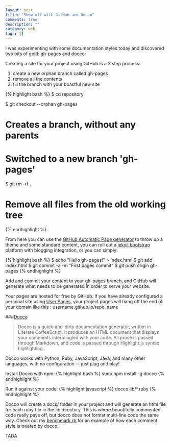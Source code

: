 ```yaml
---
layout: post
title: "Show-off with GitHub and Docco"
comments: true
description: ""
category: web
tags: []
---
```


I was experimenting with some documentation styles today and discovered two bits of gold: gh-pages and docco<!--more-->:

Creating a site for your project using GitHub is a 3 step process:
1. create a new orphan branch called gh-pages
2. remove all the contents
3. fill the branch with your boastful new site

{% highlight bash %}
$ cd repository

$ git checkout --orphan gh-pages
# Creates a branch, without any parents
# Switched to a new branch 'gh-pages'

$ git rm -rf .
# Remove all files from the old working tree
{% endhighlight %}

From here you can use the [GitHub Automatic Page generator](https://help.github.com/articles/creating-pages-with-the-automatic-generator) to throw up a theme and some standard content, you can roll out a [jekyll bootstrap](http://jekyllbootstrap.com/) platform with blogging integration, or you can simply:

{% highlight bash %}
$ echo "Hello gh-pages!" > index.html
$ git add index.html
$ git commit -a -m "First pages commit"
$ git push origin gh-pages
{% endhighlight %}

Add and commit your content to your gh-pages branch, and GitHub will generate what needs to be generated in order to serve your website.

Your pages are hosted for free by GitHub. If you have already configured a personal site using [User Pages](https://help.github.com/articles/user-organization-and-project-pages), your project pages will hang off the end of your domain like this : username.github.io/repo_name

###[Docco](http://jashkenas.github.io/docco/)
>Docco is a quick-and-dirty documentation generator, written in Literate CoffeeScript. It produces an HTML document that displays your comments intermingled with your code. All prose is passed through Markdown, and code is passed through Highlight.js syntax highlighting.

Docco works with  Python, Ruby, JavaScript, Java, and many other languages, with no configuration -- just plug and play!

Install Docco with npm:
{% highlight bash %}
sudo npm install -g docco
{% endhighlight %}

Run it against your code:
{% highlight javascript %}
docco lib/*.ruby
{% endhighlight %}

Docco will create a docs/ folder in your project and will generate an html file for each ruby file in the lib directory. This is where beautifully commented code really pays off, but docco does not format multi-line code the same way. Check out my [benchmark.rb](http://www.katieleonard.ca/PCSnotes/docs/benchmark.html) for an example of how each comment style is treated by docco.

TADA
